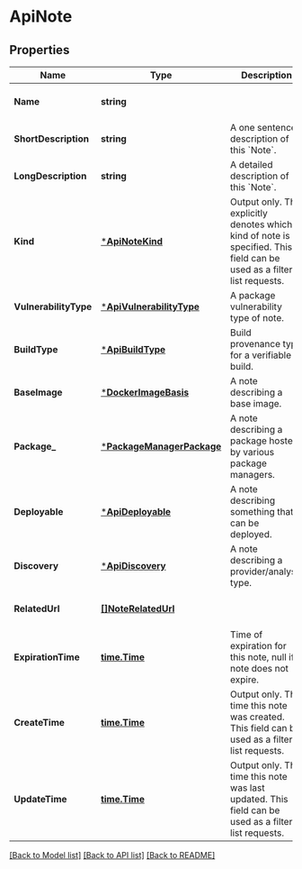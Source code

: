 # ApiNote

## Properties
Name | Type | Description | Notes
------------ | ------------- | ------------- | -------------
**Name** | **string** |  | [optional] [default to null]
**ShortDescription** | **string** | A one sentence description of this &#x60;Note&#x60;. | [optional] [default to null]
**LongDescription** | **string** | A detailed description of this &#x60;Note&#x60;. | [optional] [default to null]
**Kind** | [***ApiNoteKind**](apiNoteKind.md) | Output only. This explicitly denotes which kind of note is specified. This field can be used as a filter in list requests. | [optional] [default to null]
**VulnerabilityType** | [***ApiVulnerabilityType**](apiVulnerabilityType.md) | A package vulnerability type of note. | [optional] [default to null]
**BuildType** | [***ApiBuildType**](apiBuildType.md) | Build provenance type for a verifiable build. | [optional] [default to null]
**BaseImage** | [***DockerImageBasis**](DockerImageBasis.md) | A note describing a base image. | [optional] [default to null]
**Package_** | [***PackageManagerPackage**](PackageManagerPackage.md) | A note describing a package hosted by various package managers. | [optional] [default to null]
**Deployable** | [***ApiDeployable**](apiDeployable.md) | A note describing something that can be deployed. | [optional] [default to null]
**Discovery** | [***ApiDiscovery**](apiDiscovery.md) | A note describing a provider/analysis type. | [optional] [default to null]
**RelatedUrl** | [**[]NoteRelatedUrl**](NoteRelatedUrl.md) |  | [optional] [default to null]
**ExpirationTime** | [**time.Time**](time.Time.md) | Time of expiration for this note, null if note does not expire. | [optional] [default to null]
**CreateTime** | [**time.Time**](time.Time.md) | Output only. The time this note was created. This field can be used as a filter in list requests. | [optional] [default to null]
**UpdateTime** | [**time.Time**](time.Time.md) | Output only. The time this note was last updated. This field can be used as a filter in list requests. | [optional] [default to null]

[[Back to Model list]](../README.md#documentation-for-models) [[Back to API list]](../README.md#documentation-for-api-endpoints) [[Back to README]](../README.md)


